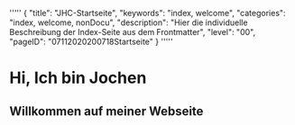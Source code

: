 '''''
{
"title": "JHC-Startseite",
"keywords": "index, welcome",
"categories": "index, welcome, nonDocu",
"description": "Hier die individuelle Beschreibung der Index-Seite aus dem Frontmatter",
"level": "00",
"pageID": "07112020200718Startseite"
}
'''''


# Hi, Ich bin Jochen


## Willkommen auf meiner Webseite